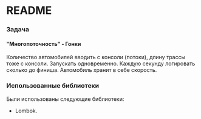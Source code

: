 # README #

### Задача ###

#### "Многопоточность" - Гонки ####

Количество автомобилей вводить с консоли (потоки), длину трассы тоже с консоли. Запускать одновременно. Каждую 
секунду логировать сколько до финиша. Автомобиль хранит в себе скорость.

### Использованные библиотеки ###
Были использованы следующие библиотеки:
* Lombok.

